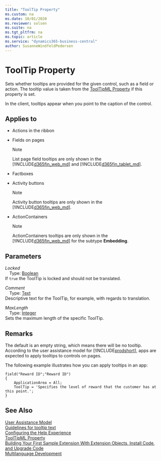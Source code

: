 ```yaml
---
title: "ToolTip Property"
ms.custom: na
ms.date: 10/01/2020
ms.reviewer: solsen
ms.suite: na
ms.tgt_pltfrm: na
ms.topic: article
ms.service: "dynamics365-business-central"
author: SusanneWindfeldPedersen
---
```


# ToolTip Property
Sets whether tooltips are provided for the given control, such as a field or action. The tooltip value is taken from the [ToolTipML Property](devenv-tooltipml-property.md) if this property is set.

In the client, tooltips appear when you point to the caption of the control.

## Applies to  

- Actions in the ribbon  

- Fields on pages

  > [!NOTE]  
  >  List page field tooltips are only shown in the [!INCLUDE[d365fin_web_md](../includes/d365fin_web_md.md)] and [!INCLUDE[d365fin_tablet_md](../includes/d365fin_tablet_md.md)].

- Factboxes  

- Activity buttons  

  > [!NOTE]  
  >  Activity button tooltips are only shown in the [!INCLUDE[d365fin_web_md](../includes/d365fin_web_md.md)].  

- ActionContainers  

  > [!NOTE]  
  >  ActionContainers tooltips are only shown in the [!INCLUDE[d365fin_web_md](../includes/d365fin_web_md.md)] for the subtype **Embedding**.  

## Parameters
*Locked*  
&emsp;Type: [Boolean](../methods-auto/boolean/boolean-data-type.md)  
If `true` the ToolTip is locked and should not be translated.  

*Comment*  
&emsp;Type: [Text](../methods-auto/text/text-data-type.md)  
Descriptive text for the ToolTip, for example, with regards to translation.

*MaxLength*  
&emsp;Type: [Integer](../methods-auto/integer/integer-data-type.md)  
Sets the maximum length of the specific ToolTip.

## Remarks  
The default is an empty string, which means there will be no tooltip. According to the user assistance model for [!INCLUDE[prodshort](../includes/prodshort.md)], apps are expected to apply tooltips to controls on pages.  

The following example illustrates how you can apply tooltips in an app:  

```
field("Reward ID";"Reward ID")
{
    ApplicationArea = All;
    ToolTip = 'Specifies the level of reward that the customer has at this point.';
}
```

## See Also  
[User Assistance Model](../../user-assistance.md)  
[Guidelines for tooltip text](../../user-assistance.md#guidelines-for-tooltip-text)  
[Configuring the Help Experience](../../deployment/configure-help.md)  
[ToolTipML Property](devenv-tooltipml-property.md)  
[Building Your First Sample Extension With Extension Objects, Install Code, and Upgrade Code](../devenv-extension-example.md)  
[Multilanguage Development](../devenv-work-with-translation-files.md)
